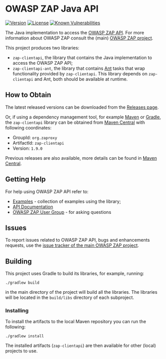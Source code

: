 # OWASP ZAP Java API

[![Version](https://maven-badges.herokuapp.com/maven-central/org.zaproxy/zap-clientapi/badge.svg)](https://maven-badges.herokuapp.com/maven-central/org.zaproxy/zap-clientapi/)
[![License](https://img.shields.io/badge/license-Apache%202-4EB1BA.svg)](https://www.apache.org/licenses/LICENSE-2.0.html)
[![Known Vulnerabilities](https://snyk.io/test/github/zaproxy/zap-api-java/badge.svg)](https://snyk.io/test/github/zaproxy/zap-api-java)

The Java implementation to access the [OWASP ZAP API](https://www.zaproxy.org/docs/api/). For more information
about OWASP ZAP consult the (main) [OWASP ZAP project](https://github.com/zaproxy/zaproxy/).

This project produces two libraries:
 * `zap-clientapi`, the library that contains the Java implementation to access the OWASP ZAP API;
 * `zap-clientapi-ant`, the library that contains [Ant](https://ant.apache.org/) tasks that wrap functionality
 provided by `zap-clientapi`. This library depends on `zap-clientapi` and Ant, both should be available at runtime.

## How to Obtain

The latest released versions can be downloaded from the [Releases page](https://github.com/zaproxy/zap-api-java/releases).

Or, if using a dependency management tool, for example [Maven](https://maven.apache.org/) or [Gradle](https://gradle.org/), the `zap-clientapi` library
can be obtained from [Maven Central](https://search.maven.org/) with following coordinates:

 * GroupId: `org.zaproxy`
 * ArtifactId: `zap-clientapi`
 * Version: `1.9.0`

Previous releases are also available, more details can be found in [Maven Central](https://search.maven.org/search?q=g:org.zaproxy%20AND%20a:zap-clientapi&core=gav).

## Getting Help

For help using OWASP ZAP API refer to:
  * [Examples](subprojects/zap-clientapi/src/examples/java/org/zaproxy/clientapi/examples) - collection of examples using the library;
  * [API Documentation](https://www.zaproxy.org/docs/api/)
  * [OWASP ZAP User Group](https://groups.google.com/group/zaproxy-users) - for asking questions
  
## Issues

To report issues related to OWASP ZAP API, bugs and enhancements requests, use the [issue tracker of the main OWASP ZAP project](https://github.com/zaproxy/zaproxy/issues).

## Building

This project uses Gradle to build its libraries, for example, running:

    ./gradlew build

in the main directory of the project will build all the libraries. The libraries will be located in the `build/libs` directory
of each subproject.

### Installing

To install the artifacts to the local Maven repository you can run the following:

    ./gradlew install

The installed artifacts (`zap-clientapi`) are then available for other (local) projects to use.
